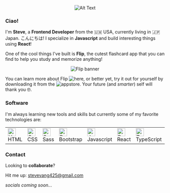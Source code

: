 <div align="center">
 
![Alt Text](https://media.giphy.com/media/vFKqnCdLPNOKc/giphy.gif)
 
</div>

### Ciao! 

I'm **Steve**, a **Frontend Developer** from the 🇺🇲 USA, currently living in 🇯🇵 Japan. こんにちは! I specialize in **Javascript** and build interesting things using **React**! 

One of the cool things I've built is **Flip**, the cutest flashcard app that you can find to help you study and memorize anything! 
<div align="center">
 
![Flip banner](https://res.cloudinary.com/dvrs8gsj3/image/upload/v1664945805/flip-app/flip-banner_msibq8.png)
 
</div>

You can learn more about Flip ![here](https://flipflashcard.com), or better yet, try it out for yourself by downloading it from the ![appstore](https://apps.apple.com/us/app/flip-flashcard/id1637560175?l=en). Your future (and *smarter*) self will thank you 🤓. 

### Software

I'm always learning new tools and skills but currently some of my favorite technologies are: 

<table>
<tr>
<td>
<img height="25" src="https://user-images.githubusercontent.com/25181517/192158954-f88b5814-d510-4564-b285-dff7d6400dad.png" alt="HTML" title="HTML" /> <span>HTML</span>
 </td>
<td>
<img height="25" src="https://user-images.githubusercontent.com/25181517/183898674-75a4a1b1-f960-4ea9-abcb-637170a00a75.png" alt="CSS" title="CSS" /> <span>CSS</span>
 </td>
 <td>
<img height="25" src="https://user-images.githubusercontent.com/25181517/192158956-48192682-23d5-4bfc-9dfb-6511ade346bc.png" alt="Sass" title="Sass" /> <span>Sass</span>
 </td>
 <td>
<img height="25" src="https://user-images.githubusercontent.com/25181517/183898054-b3d693d4-dafb-4808-a509-bab54cf5de34.png" alt="Bootstrap" title="Bootstrap" /> <span>Bootstrap</span>
 </td>
 
<td>
<img height="25" src="https://user-images.githubusercontent.com/25181517/117447155-6a868a00-af3d-11eb-9cfe-245df15c9f3f.png" alt="JavaScript" title="JavaScript" /> <span>Javascript</span>
 </td>
 <td>
<img height="25" src="https://user-images.githubusercontent.com/25181517/183897015-94a058a6-b86e-4e42-a37f-bf92061753e5.png" alt="React" title="React" /> <span>React</span>
 </td>
 <td>
<img height="25" src="https://user-images.githubusercontent.com/25181517/183890598-19a0ac2d-e88a-4005-a8df-1ee36782fde1.png" alt="TypeScript" title="TypeScript" /> <span>TypeScript</span>
 </td>
 <td>
<img height="25" src="https://user-images.githubusercontent.com/25181517/183568594-85e280a7-0d7e-4d1a-9028-c8c2209e073c.png" alt="Node.js" title="Node.js" /> <span>Node.js</span>
 </td>
 <td>
<img height="25" src="https://user-images.githubusercontent.com/25181517/183859966-a3462d8d-1bc7-4880-b353-e2cbed900ed6.png" alt="Express" title="Express" /> <span>Express</span>
 </td>
 </tr>
</table>

### Contact 
Looking to **collaborate**? 

Hit me up: stevevang425@gmail.com

*socials coming soon...*
